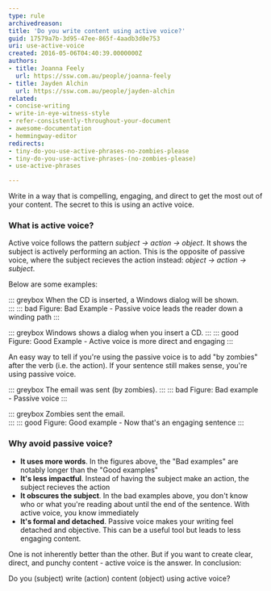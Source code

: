 ```yaml
---
type: rule
archivedreason: 
title: 'Do you write content using active voice?'
guid: 17579a7b-3d95-47ee-865f-4aadb3d0e753
uri: use-active-voice
created: 2016-05-06T04:40:39.0000000Z
authors:
- title: Joanna Feely
  url: https://ssw.com.au/people/joanna-feely
- title: Jayden Alchin
  url: https://ssw.com.au/people/jayden-alchin
related:
- concise-writing
- write-in-eye-witness-style
- refer-consistently-throughout-your-document
- awesome-documentation
- hemmingway-editor
redirects:
- tiny-do-you-use-active-phrases-no-zombies-please
- tiny-do-you-use-active-phrases-(no-zombies-please)
- use-active-phrases

---
```


Write in a way that is compelling, engaging, and direct to get the most out of your content. The secret to this is using an active voice.

<!--endintro-->

### What is active voice?

Active voice follows the pattern _subject -> action -> object_. It shows the subject is actively performing an action. 
This is the opposite of passive voice, where the subject recieves the action instead: _object -> action -> subject_. 

Below are some examples:

::: greybox
When the CD is inserted, a Windows dialog will be shown.  
:::
::: bad
Figure: Bad Example - Passive voice leads the reader down a winding path
:::

::: greybox
Windows shows a dialog when you insert a CD.
:::
::: good
Figure: Good Example - Active voice is more direct and engaging
:::

An easy way to tell if you're using the passive voice is to add "by zombies" after the verb (i.e. the action). If your sentence still makes sense, you're using passive voice. 

::: greybox
The email was sent (by zombies).
:::
::: bad
Figure: Bad example - Passive voice
:::

::: greybox
Zombies sent the email.   
:::
::: good
Figure: Good example - Now that's an engaging sentence
:::

### Why avoid passive voice?

- **It uses more words**. In the figures above, the "Bad examples" are notably longer than the "Good examples"
- **It's less impactful**. Instead of having the subject make an action, the subject recieves the action
- **It obscures the subject**. In the bad examples above, you don't know who or what you're reading about until the end of the sentence. With active voice, you know immediately
- **It's formal and detached**. Passive voice makes your writing feel detached and objective. This can be a useful tool but leads to less engaging content.

One is not inherently better than the other. But if you want to create clear, direct, and punchy content - active voice is the answer. 
In conclusion:

Do you (subject) write (action) content (object) using active voice?
